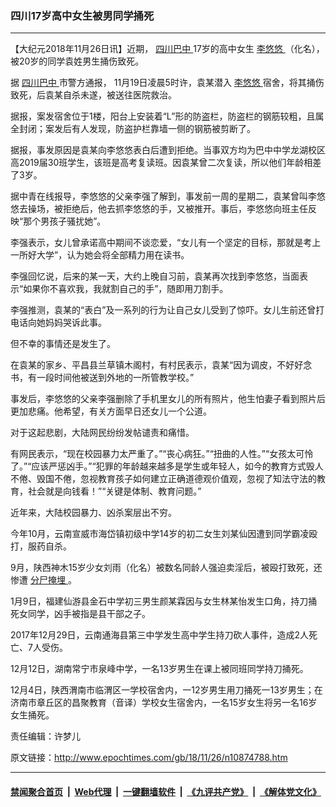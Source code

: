 ### 四川17岁高中女生被男同学捅死
------------------------

<p>
 【大纪元2018年11月26日讯】近期，
 <a href="http://www.epochtimes.com/gb/tag/%E5%9B%9B%E5%B7%9D%E5%B7%B4%E4%B8%AD.html">
  四川巴中
 </a>
 17岁的高中女生
 <a href="http://www.epochtimes.com/gb/tag/%E6%9D%8E%E6%82%A0%E6%82%A0.html">
  李悠悠
 </a>
 （化名），被20岁的同学袁姓男生捅伤致死。
</p>
<p>
 据
 <a href="http://www.epochtimes.com/gb/tag/%E5%9B%9B%E5%B7%9D%E5%B7%B4%E4%B8%AD.html">
  四川巴中
 </a>
 市警方通报， 11月19日凌晨5时许，袁某潜入
 <a href="http://www.epochtimes.com/gb/tag/%E6%9D%8E%E6%82%A0%E6%82%A0.html">
  李悠悠
 </a>
 宿舍，将其捅伤致死，后袁某自杀未遂，被送往医院救治。
</p>
<p>
 据报，案发宿舍位于1楼，阳台上安装着“L”形的防盗栏，防盗栏的钢筋较粗，且属全封闭；案发后有人发现，防盗护栏靠墙一侧的钢筋被剪断了。
</p>
<p>
 据报，事发原因是袁某向李悠悠表白后遭到拒绝。当事双方均为巴中中学龙湖校区高2019届30班学生，该班是高考复读班。因袁某曾二次复读，所以他们年龄相差了3岁。
</p>
<p>
 据中青在线报导，李悠悠的父亲李强了解到，事发前一周的星期二，袁某曾叫李悠悠去操场，被拒绝后，他去抓李悠悠的手，又被推开。事后，李悠悠向班主任反映“那个男孩子骚扰她”。
</p>
<p>
 李强表示，女儿曾承诺高中期间不谈恋爱，“女儿有一个坚定的目标，那就是考上一所好大学”，认为她会将全部精力用在读书。
</p>
<p>
 李强回忆说，后来的某一天，大约上晚自习前，袁某再次找到李悠悠，当面表示“如果你不喜欢我，我就割自己的手”，随即用刀割手。
</p>
<p>
 李强推测，袁某的“表白”及一系列的行为让自己女儿受到了惊吓。女儿生前还曾打电话向她妈妈哭诉此事。
</p>
<p>
 但不幸的事情还是发生了。
</p>
<p>
 在袁某的家乡、平昌县兰草镇木阁村，有村民表示，袁某“因为调皮，不好好念书，有一段时间他被送到外地的一所管教学校。”
</p>
<p>
 事发后，李悠悠的父亲李强删除了手机里女儿的所有照片，他生怕妻子看到照片后更加悲痛。他希望，有关方面早日还女儿一个公道。
</p>
<p>
 对于这起悲剧，大陆网民纷纷发帖谴责和痛惜。
</p>
<p>
 有网民表示，“现在校园暴力太严重了。”“丧心病狂。”“扭曲的人性。”“女孩太可怜了。”“应该严惩凶手。”“犯罪的年龄越来越多是学生或年轻人，如今的教育方式毁人不倦、毁国不倦，忽视教育孩子如何建立正确道德观价值观，忽视了知法守法的教育，社会就是向钱看！”“关键是体制、教育问题。”
</p>
<p>
 近年来，大陆校园暴力、凶杀案层出不穷。
</p>
<p>
 今年10月，云南宣威市海岱镇初级中学14岁的初二女生刘某仙因遭到同学霸凌殴打，服药自杀。
</p>
<p>
 9月，陕西神木15岁少女刘雨（化名）被数名同龄人强迫卖淫后，被殴打致死，还惨遭
 <a href="http://www.epochtimes.com/gb/tag/%E5%88%86%E5%B0%B8%E6%8E%A9%E5%9F%8B.html">
  分尸掩埋
 </a>
 。
</p>
<p>
 1月9日，福建仙游县金石中学初三男生颜某霖因与女生林某怡发生口角，持刀捅死女同学，凶手被指是县干部之子。
</p>
<p>
 2017年12月29日，云南通海县第三中学发生高中学生持刀砍人事件，造成2人死亡、7人受伤。
</p>
<p>
 12月12日，湖南常宁市泉峰中学，一名13岁男生在课上被同班同学持刀捅死。
</p>
<p>
 12月4日，陕西渭南市临渭区一学校宿舍内，一12岁男生用刀捅死一13岁男生；在济南市章丘区的昌聚教育（音译）学校女生宿舍内，一名15岁女生将另一名16岁女生捅死。
</p>
<p>
 责任编辑：许梦儿
</p>

原文链接：http://www.epochtimes.com/gb/18/11/26/n10874788.htm


------------------------
#### [禁闻聚合首页](https://github.com/gfw-breaker/banned-news/blob/master/README.md) &nbsp;|&nbsp; [Web代理](https://github.com/gfw-breaker/open-proxy/blob/master/README.md) &nbsp;|&nbsp; [一键翻墙软件](https://github.com/gfw-breaker/nogfw/blob/master/README.md) &nbsp;|&nbsp; [《九评共产党》](https://github.com/gfw-breaker/9ping.md/blob/master/README.md#九评之一评共产党是什么) &nbsp;|&nbsp; [《解体党文化》](https://github.com/gfw-breaker/jtdwh.md/blob/master/README.md#绪论)